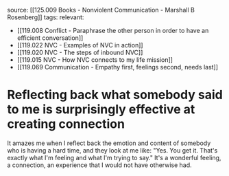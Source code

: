 source: [[125.009 Books - Nonviolent Communication - Marshall B Rosenberg]]
tags:
relevant:
- [[119.008 Conflict - Paraphrase the other person in order to have an efficient conversation]]
- [[119.022 NVC - Examples of NVC in action]]
- [[119.020 NVC - The steps of inbound NVC]]
- [[119.015 NVC - How NVC connects to my life mission]]
- [[119.069 Communication - Empathy first, feelings second, needs last]]

# Reflecting back what somebody said to me is surprisingly effective at creating connection

It amazes me when I reflect back the emotion and content of somebody who is having a hard time, and they look at me like: "Yes. You get it. That's exactly what I'm feeling and what I'm trying to say." It's a wonderful feeling, a connection, an experience that I would not have otherwise had.

